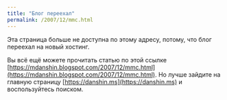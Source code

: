 ```yaml
---
title: "Блог переехал"
permalink: /2007/12/mmc.html
---
```

Эта страница больше не доступна по этому адресу, потому, что блог переехал на новый хостинг.

Вы всё ещё можете прочитать статью по этой ссылке [https://mdanshin.blogspot.com/2007/12/mmc.html](https://mdanshin.blogspot.com/2007/12/mmc.html). Но лучше зайдите на главную страницу [https://danshin.ms](https://danshin.ms) и воспользуйтесь поиском.